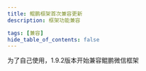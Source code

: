 ```yaml
---
title: 鲲鹏框架首次兼容更新
description: 框架功能兼容

tags: [兼容]
hide_table_of_contents: false
---
```


为了自己使用，1.9.2版本开始兼容鲲鹏微信框架
